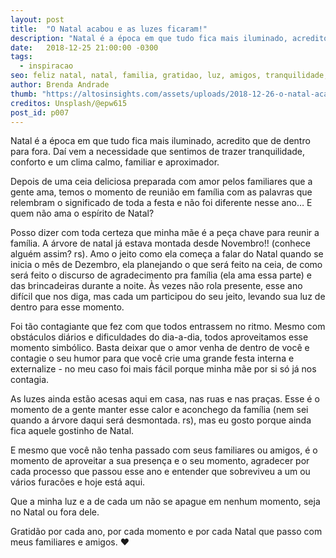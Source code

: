 ```yaml
---
layout: post
title:  "O Natal acabou e as luzes ficaram!"
description: "Natal é a época em que tudo fica mais iluminado, acredito que de dentro para fora. Daí vem a necessidade que sentimos de trazer tranquilidade, conforto e um clima calmo, familiar e aproximador."
date:   2018-12-25 21:00:00 -0300
tags:
  - inspiracao
seo: feliz natal, natal, familia, gratidao, luz, amigos, tranquilidade, dificuldades, aconchego, dia-a-dia, humor, festa de natal, ceia de natal, ceia, arvore de natal, o natal acabou
author: Brenda Andrade
thumb: "https://altosinsights.com/assets/uploads/2018-12-26-o-natal-acabou-e-as-luzes-ficaram.jpg"
creditos: Unsplash/@epw615
post_id: p007
---
```

Natal é a época em que tudo fica mais iluminado, acredito que de dentro para fora. Daí vem a necessidade que sentimos de trazer tranquilidade, conforto e um clima calmo, familiar e aproximador.

Depois de uma ceia deliciosa preparada com amor pelos familiares que a gente ama, temos o momento de reunião em família com as palavras que relembram o significado de toda a festa e não foi diferente nesse ano… E quem não ama o espírito de Natal?

Posso dizer com toda certeza que minha mãe é a peça chave para reunir a família. A árvore de natal já estava montada desde Novembro!! (conhece alguém assim? rs). Amo o jeito como ela começa a falar do Natal quando se inicia o mês de Dezembro, ela planejando o que será feito na ceia, de como será feito o discurso de agradecimento pra família (ela ama essa parte) e das brincadeiras durante a noite. Às vezes não rola presente, esse ano difícil que nos diga, mas cada um participou do seu jeito, levando sua luz de dentro para esse momento.

Foi tão contagiante que fez com que todos entrassem no ritmo. Mesmo com obstáculos diários e dificuldades do dia-a-dia, todos aproveitamos esse momento simbólico. Basta deixar que o amor venha de dentro de você e contagie o seu humor para que você crie uma grande festa interna e externalize - no meu caso foi mais fácil porque minha mãe por si só já nos contagia.

As luzes ainda estão acesas aqui em casa, nas ruas e nas praças. Esse é o momento de a gente manter esse calor e aconchego da família (nem sei quando a árvore daqui será desmontada. rs), mas eu gosto porque ainda fica aquele gostinho de Natal.

E mesmo que você não tenha passado com seus familiares ou amigos, é o momento de aproveitar a sua presença e o seu momento, agradecer por cada processo que passou esse ano e entender que sobreviveu a um ou vários furacões e hoje está aqui.

Que a minha luz e a de cada um não se apague em nenhum momento, seja no Natal ou fora dele.

Gratidão por cada ano, por cada momento e por cada Natal que passo com meus familiares e amigos. ❤️

<ins class="adsbygoogle"
     style="display:block; text-align:center;"
     data-ad-layout="in-article"
     data-ad-slot="9245457524"></ins>
<script>
     (adsbygoogle = window.adsbygoogle || []).push({});
</script>
